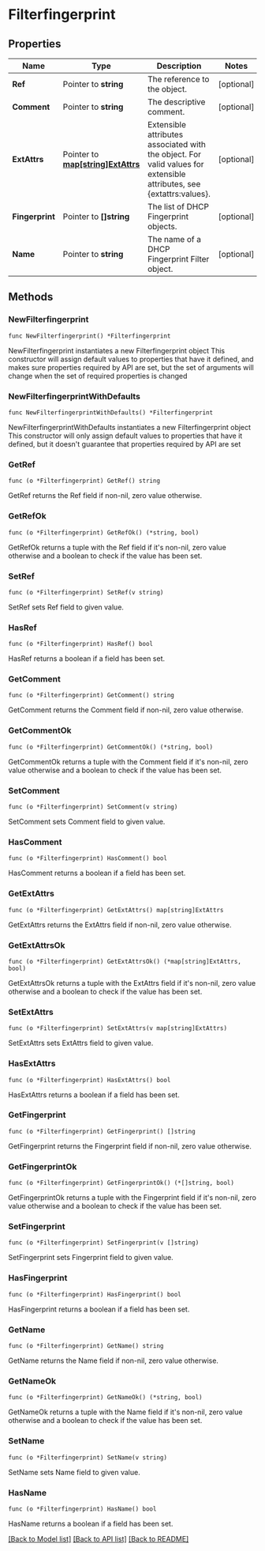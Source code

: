 # Filterfingerprint

## Properties

Name | Type | Description | Notes
------------ | ------------- | ------------- | -------------
**Ref** | Pointer to **string** | The reference to the object. | [optional] 
**Comment** | Pointer to **string** | The descriptive comment. | [optional] 
**ExtAttrs** | Pointer to [**map[string]ExtAttrs**](ExtAttrs.md) | Extensible attributes associated with the object. For valid values for extensible attributes, see {extattrs:values}. | [optional] 
**Fingerprint** | Pointer to **[]string** | The list of DHCP Fingerprint objects. | [optional] 
**Name** | Pointer to **string** | The name of a DHCP Fingerprint Filter object. | [optional] 

## Methods

### NewFilterfingerprint

`func NewFilterfingerprint() *Filterfingerprint`

NewFilterfingerprint instantiates a new Filterfingerprint object
This constructor will assign default values to properties that have it defined,
and makes sure properties required by API are set, but the set of arguments
will change when the set of required properties is changed

### NewFilterfingerprintWithDefaults

`func NewFilterfingerprintWithDefaults() *Filterfingerprint`

NewFilterfingerprintWithDefaults instantiates a new Filterfingerprint object
This constructor will only assign default values to properties that have it defined,
but it doesn't guarantee that properties required by API are set

### GetRef

`func (o *Filterfingerprint) GetRef() string`

GetRef returns the Ref field if non-nil, zero value otherwise.

### GetRefOk

`func (o *Filterfingerprint) GetRefOk() (*string, bool)`

GetRefOk returns a tuple with the Ref field if it's non-nil, zero value otherwise
and a boolean to check if the value has been set.

### SetRef

`func (o *Filterfingerprint) SetRef(v string)`

SetRef sets Ref field to given value.

### HasRef

`func (o *Filterfingerprint) HasRef() bool`

HasRef returns a boolean if a field has been set.

### GetComment

`func (o *Filterfingerprint) GetComment() string`

GetComment returns the Comment field if non-nil, zero value otherwise.

### GetCommentOk

`func (o *Filterfingerprint) GetCommentOk() (*string, bool)`

GetCommentOk returns a tuple with the Comment field if it's non-nil, zero value otherwise
and a boolean to check if the value has been set.

### SetComment

`func (o *Filterfingerprint) SetComment(v string)`

SetComment sets Comment field to given value.

### HasComment

`func (o *Filterfingerprint) HasComment() bool`

HasComment returns a boolean if a field has been set.

### GetExtAttrs

`func (o *Filterfingerprint) GetExtAttrs() map[string]ExtAttrs`

GetExtAttrs returns the ExtAttrs field if non-nil, zero value otherwise.

### GetExtAttrsOk

`func (o *Filterfingerprint) GetExtAttrsOk() (*map[string]ExtAttrs, bool)`

GetExtAttrsOk returns a tuple with the ExtAttrs field if it's non-nil, zero value otherwise
and a boolean to check if the value has been set.

### SetExtAttrs

`func (o *Filterfingerprint) SetExtAttrs(v map[string]ExtAttrs)`

SetExtAttrs sets ExtAttrs field to given value.

### HasExtAttrs

`func (o *Filterfingerprint) HasExtAttrs() bool`

HasExtAttrs returns a boolean if a field has been set.

### GetFingerprint

`func (o *Filterfingerprint) GetFingerprint() []string`

GetFingerprint returns the Fingerprint field if non-nil, zero value otherwise.

### GetFingerprintOk

`func (o *Filterfingerprint) GetFingerprintOk() (*[]string, bool)`

GetFingerprintOk returns a tuple with the Fingerprint field if it's non-nil, zero value otherwise
and a boolean to check if the value has been set.

### SetFingerprint

`func (o *Filterfingerprint) SetFingerprint(v []string)`

SetFingerprint sets Fingerprint field to given value.

### HasFingerprint

`func (o *Filterfingerprint) HasFingerprint() bool`

HasFingerprint returns a boolean if a field has been set.

### GetName

`func (o *Filterfingerprint) GetName() string`

GetName returns the Name field if non-nil, zero value otherwise.

### GetNameOk

`func (o *Filterfingerprint) GetNameOk() (*string, bool)`

GetNameOk returns a tuple with the Name field if it's non-nil, zero value otherwise
and a boolean to check if the value has been set.

### SetName

`func (o *Filterfingerprint) SetName(v string)`

SetName sets Name field to given value.

### HasName

`func (o *Filterfingerprint) HasName() bool`

HasName returns a boolean if a field has been set.


[[Back to Model list]](../README.md#documentation-for-models) [[Back to API list]](../README.md#documentation-for-api-endpoints) [[Back to README]](../README.md)


